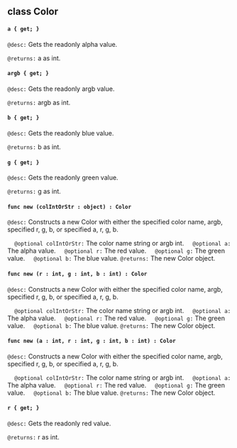 ## class Color

#### ```a { get; }```


```@desc:``` Gets the readonly alpha value.

```@returns:``` a as int.

#### ```argb { get; }```


```@desc:``` Gets the readonly argb value.

```@returns:``` argb as int.

#### ```b { get; }```


```@desc:``` Gets the readonly blue value.

```@returns:``` b as int.

#### ```g { get; }```


```@desc:``` Gets the readonly green value.

```@returns:``` g as int.

#### ```func new (colIntOrStr : object) : Color```


```@desc:``` Constructs a new Color with either the specified color name, argb, specified r, g, b, or specified a, r, g, b.

&nbsp;&nbsp;&nbsp;&nbsp;```@optional colIntOrStr:``` The color name string or argb int.
&nbsp;&nbsp;&nbsp;&nbsp;```@optional a:``` The alpha value.
&nbsp;&nbsp;&nbsp;&nbsp;```@optional r:``` The red value.
&nbsp;&nbsp;&nbsp;&nbsp;```@optional g:``` The green value.
&nbsp;&nbsp;&nbsp;&nbsp;```@optional b:``` The blue value.
```@returns:``` The new Color object.

#### ```func new (r : int, g : int, b : int) : Color```


```@desc:``` Constructs a new Color with either the specified color name, argb, specified r, g, b, or specified a, r, g, b.

&nbsp;&nbsp;&nbsp;&nbsp;```@optional colIntOrStr:``` The color name string or argb int.
&nbsp;&nbsp;&nbsp;&nbsp;```@optional a:``` The alpha value.
&nbsp;&nbsp;&nbsp;&nbsp;```@optional r:``` The red value.
&nbsp;&nbsp;&nbsp;&nbsp;```@optional g:``` The green value.
&nbsp;&nbsp;&nbsp;&nbsp;```@optional b:``` The blue value.
```@returns:``` The new Color object.

#### ```func new (a : int, r : int, g : int, b : int) : Color```


```@desc:``` Constructs a new Color with either the specified color name, argb, specified r, g, b, or specified a, r, g, b.

&nbsp;&nbsp;&nbsp;&nbsp;```@optional colIntOrStr:``` The color name string or argb int.
&nbsp;&nbsp;&nbsp;&nbsp;```@optional a:``` The alpha value.
&nbsp;&nbsp;&nbsp;&nbsp;```@optional r:``` The red value.
&nbsp;&nbsp;&nbsp;&nbsp;```@optional g:``` The green value.
&nbsp;&nbsp;&nbsp;&nbsp;```@optional b:``` The blue value.
```@returns:``` The new Color object.

#### ```r { get; }```


```@desc:``` Gets the readonly red value.

```@returns:``` r as int.

